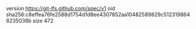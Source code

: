 version https://git-lfs.github.com/spec/v1
oid sha256:c8effea76fe2588d1754d1d8ee4307852aa10482589829c5123198648235038b
size 472
